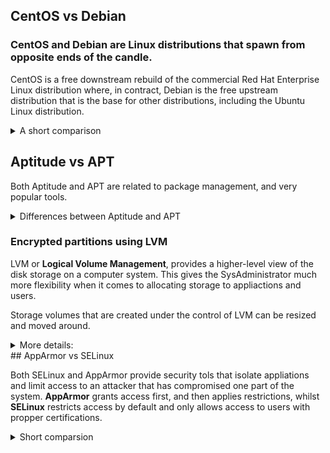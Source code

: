 ## CentOS vs Debian

### CentOS and Debian are Linux distributions that spawn from opposite ends of the candle.

CentOS is a free downstream rebuild of the commercial Red Hat Enterprise Linux distribution where, in contract, Debian is the free upstream distribution that is the base for other distributions, including the Ubuntu Linux distribution.

<details>

<summary> A short comparison </summary>

## Architecture

Both of them support AArch64/ARM64, armhf/armhfp, i386, ppc64el/ppc64le.

CentOS 7 additionally supports POWER9 while Debian and CentOS 8 do not. CentOS 7 focuses on the x86_64/AMD64 architecture with the other archs released through the AltArch SIG (Alternate Architecture Special Interest Group).

Debian supports MIPSel, MIPS64el and s390x while CentOS does not. Much like CentOS 8, Debian does not favor one arch over another —all supported architectures are supported equally.

## Package management

CentOS uses the **RPM** package format and **YUM/DNF** as thep ackage manager.

Debian uses the **DEB** package format and the **dpkg/APT** as thep ackage manager.

Both offer full-feature package management with network-based repository support, dependency checking and resolution. Similar features are available through different interfaces.

## Filesystems

CentOS does not officially support some of the filesystems that Debian offers. Most notably is ZFS, which by Debian is rovided through a DKMS contribution, whilst it's not supported at all on CentOS.

## Kernel

Debian: 4.19 kernel
CentOS: kernel-lt 5.4 and kernel-ml-5.10 available through 3rd party repos.

Both Debian and Red Hat backport security fixes from newer kernels to their current kernels.

## Upgrading

CentOS: Minor version upgrades but not from one release to another.
Debian: Upgrades from one **stable release** to a newer one, keeping a system up to date after years.

## Support

CentOS: Largely community supported
Debian: Community supported including a bug tracker. At the same time it offers a list of independently working consultants to hire to help resolve issues.

### I ended up choosing Debian because: it's safer to use bugs-wise and it's easier to work with compared to CentOS. Both fulfill the requirements for the project, however though, I believe that working with CentOS requires skills I do not posess yet.

</details>

## Aptitude vs APT

Both Aptitude and APT are related to package management, and very popular tools.

<details>
<summary> Differences between Aptitude and APT </summary>

**APT** stands for Advanced Packaging Tool. It's open source and it's designed to handle software installation and removal, as a commant-line tool. APT has a flexible approach, meaning that the user can configure how it works, including adding new sources or providing up-gradation options.

**Aptitude** is also an Advanced Packaging Tool, but in comparison to APT it is a front-end tool that gives users access to the user-interface to access functionality. Aptitude is also used to install and remove packages. 
Installaton: **sudo apt install aptitude** (the command apt is different from the tool APT)

Aptitude allows emulating apt-get's command line. On top of that, previewing actions is possible using colors and it allows the dselect option.

Key differences:
* APT is a lower-level package manager, while Aptitude is a high level package manager.
* Aptitude offers better functionality compared to apt-get. In fact it does contain the functionalities of pt-get, apt-mark and apt-cache.
* Aptitude comes with an interactive UI in addition to that of the text-only.
* Aptitude can be used for more functionality/features such as automatic or manual package installation and other more refined actions on the packages.

</details>

### Encrypted partitions using LVM

LVM or **Logical Volume Management**, provides a higher-level view of the disk storage on a computer system. This gives the SysAdministrator much more flexibility when it comes to allocating storage to appliactions and users.

Storage volumes that are created under the control of LVM can be resized and moved around.

<details>
<summary>More details:</summary>

**Physical Volumes** or PV -> Hard disk, hard disk partitions, RAID or LUNs from a SAN.
**Volume Groups** or VG -> Collection of one or more Physical Volumes.
**Logical Volumes** or LV -> Virtual partitions inside Volume Groups.
**Physical Extents** or PE -> Block of data which are necessary to manipulate the actual data.
**Logical Extents** or LE -> Physical Extents but on a Logical Volume level. The size of blocks are the same for each logical volume in the same volume group.

* #### Encrypted LVM

When formatting a LVM Volume there is the possibility to choose between encrypted or not encrypted. The encrypted options allows to protect valuable data like volume,s olid state disk or hard drive.

For encrypted volumes, backup passwords are needed

<details>
<summary> How to create backup passwords (from the debian.org documentation) </summary>

    1. Add backup passwords

        1. Run the following command in Terminal as Root

        cryptsetup luksChangeKey <device> -S <slot>

            Notes

                * Where -S means you want to edit a specific key-slot. You need to change <slot> for a number ranging from zero to 7. This number will identify which key-slot you want to edit. There are 8 key-slots total available. Ranging from zero to 7. You need to replace <device> with the path to your encrypted LVM volume. For example /dev/sda. 

        2. It is suggested to create at least 3 backup passwords. If you want to add an additional backup password simply run the same command, but change the <slot> number to your liking. For example:

		```shell
        cryptsetup luksChangeKey /dev/sda -S 2
		```
    2. Backup passwords

        1. Run the following command in Terminal as Root

        ```shell
		cryptsetup luksHeaderBackup <device> --header-backup-file <file>
		```

            Notes

                * Where <device> is the location to save your backup to, for example /dev/sda. And <file> is the name of your backup file, for example /media/jenn/2017-05-18_luks_sda_backup. This command backup all height key-slots.
                * It is suggested to store that backup file into a secured, off-line, and different location. So that in the unlikely event that your computer is damage or stolen you would still be able to recover and access your backup data if any.
</details>
</details>
## AppArmor vs SELinux

Both SELinux and AppArmor provide security tols that isolate appliations and limit access to an attacker that has compromised one part of the system.
**AppArmor** grants access first, and then applies restrictions, whilst **SELinux** restricts access by default and only allows access to users with propper certifications.

<details>
<summary>Short comparsion</summary>

### What is SELinux?

<details>
<summary> SELinux defines access controls for the applications, processes and files on a system. It uses security policies, which are a set of rules that tell SELinux what can or can't be acesssed, to enforce the access allowed by a policy. </summary>

* SELinux checks where permissions are cached for subjects and objects using an AVC (**Access Vector Cache**)
* In case of the inability to make a decision, it sends the request to the security server, which checks for the security content of the app or process. That is applied from the SELinux policy database and then permission is granted or denied.
* SELinux works as a labelling system, which means that all of the fils, processes and ports in a system have an SELinux label associated with them. The kernel manages the labels during the boot.
* SELinux uses type enforcement to enforce a policy that is defined on the system. Type enforcement is the part of an SELinux policy that defines whether a process running with a certaintype can access a file labeled with a certain type.
</details>

### What is AppArmor?

<details>
<summary>AppArmor is an effective and easy-to-use Linux application security system. AppArmor proactively protects the operating system and appliactions from external or internal threats, even zero-day attacks, by enforcing good behavior and preventing both known and unknown application flaws from being exploited - AppArmor documentaton.</summary>

It supplements the traditional Unix DAC (Discretonary access control) model by providing mandatory access control (MAC). The mainline Linux Kernel has included it since v.2.6.36.
</details>
